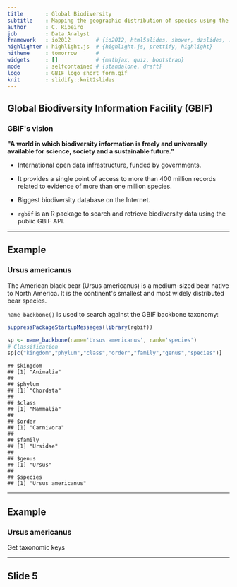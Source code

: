 ```yaml
---
title       : Global Biodiversity 
subtitle    : Mapping the geographic distribution of species using the GBIF API
author      : C. Ribeiro
job         : Data Analyst
framework   : io2012        # {io2012, html5slides, shower, dzslides, ...}
highlighter : highlight.js  # {highlight.js, prettify, highlight}
hitheme     : tomorrow      # 
widgets     : []            # {mathjax, quiz, bootstrap}
mode        : selfcontained # {standalone, draft}
logo        : GBIF_logo_short_form.gif
knit        : slidify::knit2slides
---
```


## Global Biodiversity Information Facility (GBIF)

### GBIF's vision

**"A world in which biodiversity information is freely and universally available for science, society and a sustainable future."**

+ International open data infrastructure, funded by governments.

+ It provides a single point of access to more than 400 million records related to evidence of more than one million species.

+ Biggest biodiversity database on the Internet.

+ `rgbif` is an R package to search and retrieve biodiversity data using the public GBIF API.

---

## Example

### Ursus americanus

The American black bear (Ursus americanus) is a medium-sized bear native to North America. It is the continent's smallest and most widely distributed bear species.

`name_backbone()` is used to search against the GBIF backbone taxonomy:


```r
suppressPackageStartupMessages(library(rgbif))

sp <- name_backbone(name='Ursus americanus', rank='species')
# Classification
sp[c("kingdom","phylum","class","order","family","genus","species")]
```

```
## $kingdom
## [1] "Animalia"
## 
## $phylum
## [1] "Chordata"
## 
## $class
## [1] "Mammalia"
## 
## $order
## [1] "Carnivora"
## 
## $family
## [1] "Ursidae"
## 
## $genus
## [1] "Ursus"
## 
## $species
## [1] "Ursus americanus"
```

---

## Example

### Ursus americanus

Get taxonomic keys

---

## Slide 5





